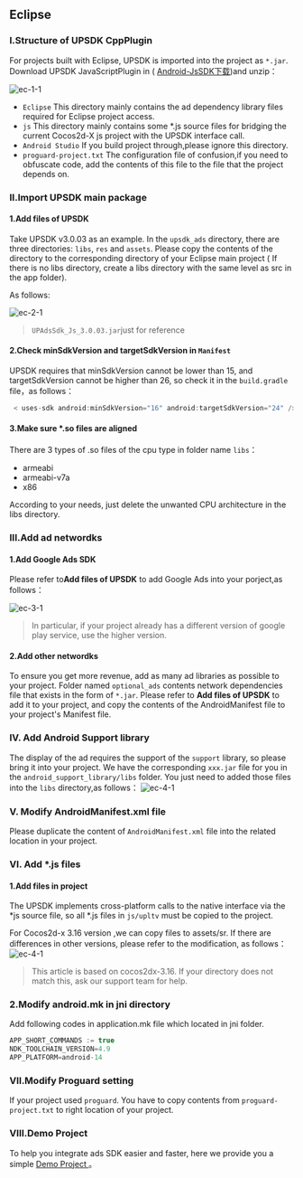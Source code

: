 ## Eclipse

### I.Structure of UPSDK CppPlugin 
For projects built with Eclipse, UPSDK is imported into the project as `*.jar`. Download UPSDK JavaScriptPlugin in ( [Android-JsSDK下载](http://doc.upltv.com/en/master/chapters/chapter09.html "download"))and unzip：

![ec-1-1](http://docc.upltv.com/uploads/201805/5af3e73af0172_5af3e73a.png "ec-1-1")
- `Eclipse`
   This directory mainly contains the ad dependency library files required for Eclipse project access.
- `js`
	This directory mainly contains some *.js source files for bridging the current Cocos2d-X js project with the UPSDK interface call.
- `Android Studio`
    If you build project through,please ignore this directory.
- `proguard-project.txt`
	The configuration file of confusion,if you need to obfuscate code, add the contents of this file to the file that the project depends on.
	

### II.Import UPSDK main package

#### 1.Add files of UPSDK
Take UPSDK v3.0.03 as an example. In the `upsdk_ads` directory, there are three directories: `libs`, `res` and `assets`. Please copy the contents of the directory to the corresponding directory of your Eclipse main project ( If there is no libs directory, create a libs directory with the same level as src in the app folder).

As follows:

![ec-2-1](http://docc.upltv.com/uploads/201805/5af3e8f29e3c9_5af3e8f2.png "ec-2-1")

> `UPAdsSdk_Js_3.0.03.jar`just for reference

#### 2.Check minSdkVersion and targetSdkVersion in `Manifest`
UPSDK requires that minSdkVersion cannot be lower than 15, and targetSdkVersion cannot be higher than 26, so check it in the `build.gradle` file，as follows：
```groovy
 < uses-sdk android:minSdkVersion="16" android:targetSdkVersion="24" />
```
#### 3.Make sure *.so files are aligned
There are 3 types of .so files of the cpu type in folder name `libs`：
- armeabi
- armeabi-v7a
- x86

According to your needs, just delete the unwanted CPU architecture in the libs directory.

### III.Add ad networdks
#### 1.Add Google Ads SDK

Please refer to**Add files of UPSDK** to add Google Ads into your porject,as follows：

![ec-3-1](http://docc.upltv.com/uploads/201805/5af3ebc528686_5af3ebc5.png "ec-3-1")
> In particular, if your project already has a different version of google play service, use the higher version.


#### 2.Add other networdks
To ensure you get more revenue, add as many ad libraries as possible to your project.
Folder named `optional_ads` contents  network dependencies file that exists in the form of `*.jar`. Please refer to **Add files of UPSDK** to add it to your project, and copy the contents of the AndroidManifest file to your project's Manifest file.


### IV. Add Android Support library 

The display of the ad requires the support of the `support` library, so please bring it into your project. We have the corresponding `xxx.jar` file for you in the `android_support_library/libs` folder. You just need to added those files into the `libs` directory,as follows：
![ec-4-1](http://docc.upltv.com/uploads/201805/5af3e9c639e11_5af3e9c6.png "ec-4-1")

### V. Modify AndroidManifest.xml file
Please duplicate the content of `AndroidManifest.xml` file into the related location in your project.

### Ⅵ. Add *.js files

#### 1.Add files in project
The UPSDK implements cross-platform calls to the native interface via the *js source file, so all *.js files in `js/upltv` must be copied to the project.

For Cocos2d-x 3.16 version ,we can copy files  to assets/sr. If there are differences in other versions, please refer to the modification, as follows：
![ec-4-1](http://docc.upltv.com/uploads/201805/5af3ea86801bf_5af3ea86.png "ec-4-1")
>This article is based on cocos2dx-3.16. If your directory does not match this, ask our support team for help.

### 2.Modify android.mk in jni directory

Add following codes in application.mk file which located in jni folder.
```groovy
APP_SHORT_COMMANDS := true
NDK_TOOLCHAIN_VERSION=4.9
APP_PLATFORM=android-14
```

### Ⅶ.Modify Proguard setting 
If your project used `proguard`.
You have to copy contents from `proguard-project.txt` to right location of your project.

### Ⅷ.Demo Project
To help you integrate ads SDK easier and faster, here we provide you a simple [Demo Project ](https://github.com/AvidlyGit/AdSdkDemo-Studio "Demo工程")。
